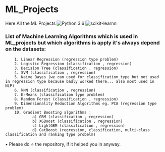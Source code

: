 # ML_Projects
Here All the ML Projects
![Python 3.6](https://img.shields.io/badge/Python-3.6-brightgreen.svg) ![scikit-learnn](https://img.shields.io/badge/Library-Scikit_Learn-orange.svg)


### List of Machine Learning Algorithms which is used in ML_projects but which algorithms is apply it's always depend on the datasets:
        1. Linear Regression (regression type problem)
        2. Logistic Regression (classification , regression)
        3. Decision Tree (classification , regression)
        4. SVM (classification , regression)
        5. Naive Bayes (we can used for classification type but not used in regression type because badly worked there... also most used in NLP)
        6. kNN (classification , regression)
        7. K-Means (classification type problem)
        8. Random Forest (classification , regression)
        9. Dimensionality Reduction Algorithms eg. PCA (regression type problem)
        10. Gradient Boosting algorithms :
                a) GBM (classification , regression)
                b) XGBoost (classification , regression)
                c) LightGBM (classification , regression)
                d) CatBoost (regression, classification, multi-class classification and ranking type probelm)



• Please do ⭐ the repository, if it helped you in anyway.
